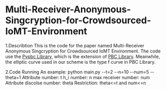 # Multi-Receiver-Anonymous-Singcryption-for-Crowdsourced-IoMT-Environment
1.Describtion
This is the code for the paper named Multi-Receiver Anonymous Singcryption for Crowdsourced IoMT Environment. The code use the [Pypbc Library](https://github.com/debatem1/pypbc), which is the extension of [PBC Library](https://github.com/blynn/pbc). Meanwhile, the elliptic curve used in our scheme is the type f curve in PBC Library.

2.Code Running
An example: python main.py --t=2 --n=10 --num=5 --theta=1
Attribute number: t
h_i number: n
max receiver number: num
Attribute discolse number: theta
Restriction: theta<=t and num<=n
